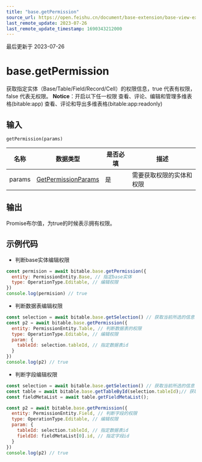 ```yaml
---
title: "base.getPermission"
source_url: https://open.feishu.cn/document/base-extension/base-view-extensions/api/base/base_getbasepermission
last_remote_update: 2023-07-26
last_remote_update_timestamp: 1690343212000
---
```

最后更新于 2023-07-26

# base.getPermission
获取指定实体（Base/Table/Field/Record/Cell）的权限信息，true 代表有权限，false 代表无权限。
**Notice**：开启以下任一权限
查看、评论、编辑和管理多维表格(bitable:app)
查看、评论和导出多维表格(bitable:app:readonly)

## 输入
```
getPermission(params)
```

| 名称     | 数据类型 |  是否必填 | 描述 |
| ----------- | ----------- | ------- | --------- |
| params      | [GetPermissionParams](https://open.feishu.cn/document/uAjLw4CM/uYjL24iN/base-extensions/base-view-extensions/data-type/getpermissionparams)| 是 |	需要获取权限的实体和权限      |

## 输出
Promise布尔值，为true的时候表示拥有权限。
## 示例代码
- 判断base实体编辑权限

```js
const permision = await bitable.base.getPermission({
  entity: PermissionEntity.Base, // 指定base实体
  type: OperationType.Editable, // 编辑权限
})
console.log(permision) // true
```

- 判断数据表编辑权限
```js
const selection = await bitable.base.getSelection() // 获取当前所选的信息
const p2 = await bitable.base.getPermission({
  entity: PermissionEntity.Table, // 判断数据表的权限
  type: OperationType.Editable, // 编辑权限
  param: {
    tableId: selection.tableId, // 指定数据表id
  }
})
console.log(p2) // true
```

- 判断字段编辑权限
```js
const selection = await bitable.base.getSelection() // 获取当前所选的信息
const table = await bitable.base.getTableById(selection.tableId);// 获取table实例
const fieldMetaList = await table.getFieldMetaList();

const p2 = await bitable.base.getPermission({
  entity: PermissionEntity.Field, // 判断字段的权限
  type: OperationType.Editable, // 编辑权限
  param: {
    tableId: selection.tableId, // 指定数据表id
    fieldId: fieldMetaList[0].id, // 指定字段id
  }
})
console.log(p2) // true

```
